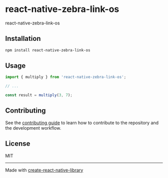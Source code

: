 # react-native-zebra-link-os

react-native-zebra-link-os

## Installation

```sh
npm install react-native-zebra-link-os
```

## Usage


```js
import { multiply } from 'react-native-zebra-link-os';

// ...

const result = multiply(3, 7);
```


## Contributing

See the [contributing guide](CONTRIBUTING.md) to learn how to contribute to the repository and the development workflow.

## License

MIT

---

Made with [create-react-native-library](https://github.com/callstack/react-native-builder-bob)
